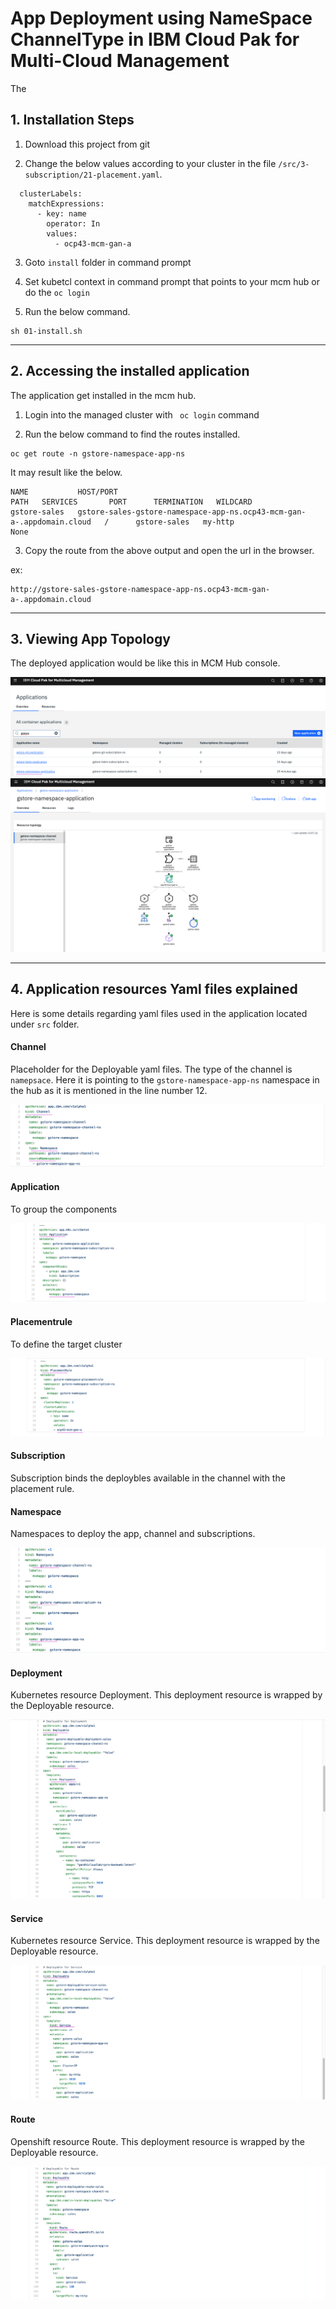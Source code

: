 # App Deployment using NameSpace ChannelType in IBM Cloud Pak for Multi-Cloud Management

The 


## 1. Installation Steps

1. Download this project from git

2. Change the below values according to your cluster in the file `/src/3-subscription/21-placement.yaml`. 

```
  clusterLabels:
    matchExpressions:
      - key: name
        operator: In
        values:
          - ocp43-mcm-gan-a
```

3. Goto `install` folder in command prompt

4. Set kubetcl context in command prompt that points to your mcm hub or do the `oc login`

5. Run the below command.

```
sh 01-install.sh
```

-------------

## 2. Accessing the installed application

The application get installed in the mcm hub.

1. Login into the managed cluster with ` oc login`  command

2. Run the below command to find the routes installed.

```
oc get route -n gstore-namespace-app-ns
```

It may result like the below.
```
NAME           HOST/PORT                                                                                                                 PATH   SERVICES       PORT      TERMINATION   WILDCARD
gstore-sales   gstore-sales-gstore-namespace-app-ns.ocp43-mcm-gan-a-.appdomain.cloud   /      gstore-sales   my-http                 None

```

3. Copy the route from the above output and open the url in the browser.

ex:
```
http://gstore-sales-gstore-namespace-app-ns.ocp43-mcm-gan-a-.appdomain.cloud
```

----------

## 3. Viewing App Topology

The deployed application would be like this in MCM Hub console.

<img src="images/01-applications.png" >

<img src="images/02-app-toplogy.png" >

----------

## 4. Application resources Yaml files explained

Here is some details regarding yaml files used in the application located under `src` folder.

#### Channel

Placeholder for the Deployable yaml files. The type of the channel is `namepsace`. Here it is pointing to the `gstore-namespace-app-ns` namespace in the hub as it is mentioned in the line number 12. 

<img src="images/10-channel.png" >

#### Application

To group the components

<img src="images/11-application.png" >

#### Placementrule

To define the target cluster

<img src="images/12-placementrule.png" >

#### Subscription

Subscription binds the deploybles available in the channel with the placement rule.

#### Namespace

Namespaces to deploy the app, channel and subscriptions.

<img src="images/14-namespace.png" >

#### Deployment

Kubernetes resource  Deployment. This deployment resource is wrapped by the Deployable resource.

<img src="images/16-deployment.png" >

#### Service

Kubernetes resource  Service.  This deployment resource is wrapped by the Deployable resource.

<img src="images/17-service.png" >

#### Route

Openshift resource  Route.  This deployment resource is wrapped by the Deployable resource.

<img src="images/18-route.png" >



